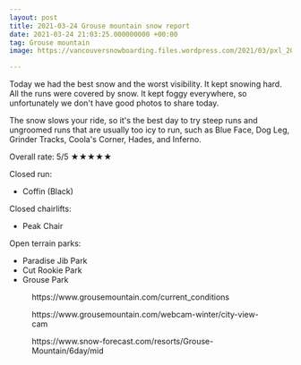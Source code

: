 ```yaml
---
layout: post
title: 2021-03-24 Grouse mountain snow report
date: 2021-03-24 21:03:25.000000000 +00:00
tag: Grouse mountain
image: https://vancouversnowboarding.files.wordpress.com/2021/03/pxl_20210324_192209316.jpg

---
```

<!-- wp:paragraph -->
<p>Today we had the best snow and the worst visibility. It kept snowing hard. All the runs were covered by snow. It kept foggy everywhere, so unfortunately we don't have good photos to share today.</p>
<!-- /wp:paragraph -->

<!-- wp:paragraph -->
<p>The snow slows your ride, so it's the best day to try steep runs and ungroomed runs that are usually too icy to run, such as Blue Face, Dog Leg, Grinder Tracks, Coola's Corner, Hades, and Inferno.</p>
<!-- /wp:paragraph -->

<!-- wp:paragraph -->
<p>Overall rate: 5/5 ★★★★★</p>
<!-- /wp:paragraph -->

<!-- wp:paragraph -->
<p>Closed run:</p>
<!-- /wp:paragraph -->

<!-- wp:list -->
<ul><li>Coffin (Black)</li></ul>
<!-- /wp:list -->

<!-- wp:paragraph -->
<p>Closed chairlifts:</p>
<!-- /wp:paragraph -->

<!-- wp:list -->
<ul><li>Peak Chair</li></ul>
<!-- /wp:list -->

<!-- wp:paragraph -->
<p>Open terrain parks:</p>
<!-- /wp:paragraph -->

<!-- wp:list -->
<ul><li>Paradise Jib Park</li><li>Cut Rookie Park</li><li>Grouse Park</li></ul>
<!-- /wp:list -->

<!-- wp:image {"id":849,"sizeSlug":"large","linkDestination":"none"} -->
<figure class="wp-block-image size-large"><img src="https://vancouversnowboarding.files.wordpress.com/2021/03/image-7.png?w=1024" alt="" class="wp-image-849" /><figcaption>https://www.grousemountain.com/current_conditions</figcaption></figure>
<!-- /wp:image -->

<!-- wp:image -->
<figure class="wp-block-image"><img src="https://relay.ozolio.com/snap/srjtckf/image-2778-1616618826605.jpg" alt="" /><figcaption>https://www.grousemountain.com/webcam-winter/city-view-cam</figcaption></figure>
<!-- /wp:image -->

<!-- wp:image {"id":850,"sizeSlug":"large","linkDestination":"none"} -->
<figure class="wp-block-image size-large"><img src="https://vancouversnowboarding.files.wordpress.com/2021/03/image-8.png?w=536" alt="" class="wp-image-850" /><figcaption>https://www.snow-forecast.com/resorts/Grouse-Mountain/6day/mid</figcaption></figure>
<!-- /wp:image -->

<!-- wp:image {"id":853,"sizeSlug":"large","linkDestination":"none"} -->
<figure class="wp-block-image size-large"><img src="https://vancouversnowboarding.files.wordpress.com/2021/03/pxl_20210324_192209316.jpg" alt="" class="wp-image-853" /></figure>
<!-- /wp:image -->
